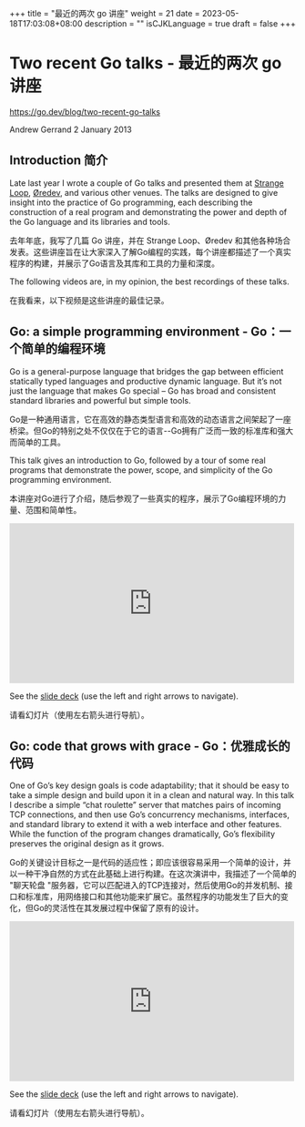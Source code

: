 +++
title = "最近的两次 go 讲座"
weight = 21
date = 2023-05-18T17:03:08+08:00
description = ""
isCJKLanguage = true
draft = false
+++

# Two recent Go talks - 最近的两次 go 讲座

https://go.dev/blog/two-recent-go-talks

Andrew Gerrand
2 January 2013

## Introduction 简介

Late last year I wrote a couple of Go talks and presented them at [Strange Loop](http://thestrangeloop.com/), [Øredev](http://oredev.com/), and various other venues. The talks are designed to give insight into the practice of Go programming, each describing the construction of a real program and demonstrating the power and depth of the Go language and its libraries and tools.

去年年底，我写了几篇 Go 讲座，并在 Strange Loop、Øredev 和其他各种场合发表。这些讲座旨在让大家深入了解Go编程的实践，每个讲座都描述了一个真实程序的构建，并展示了Go语言及其库和工具的力量和深度。

The following videos are, in my opinion, the best recordings of these talks.

在我看来，以下视频是这些讲座的最佳记录。

## Go: a simple programming environment - Go：一个简单的编程环境

Go is a general-purpose language that bridges the gap between efficient statically typed languages and productive dynamic language. But it’s not just the language that makes Go special – Go has broad and consistent standard libraries and powerful but simple tools.

Go是一种通用语言，它在高效的静态类型语言和高效的动态语言之间架起了一座桥梁。但Go的特别之处不仅仅在于它的语言--Go拥有广泛而一致的标准库和强大而简单的工具。

This talk gives an introduction to Go, followed by a tour of some real programs that demonstrate the power, scope, and simplicity of the Go programming environment.

本讲座对Go进行了介绍，随后参观了一些真实的程序，展示了Go编程环境的力量、范围和简单性。

<iframe src="https://player.vimeo.com/video/53221558?badge=0" width="500" height="281" frameborder="0" allowfullscreen="" mozallowfullscreen="" webkitallowfullscreen="" style="box-sizing: border-box;"></iframe>

See the [slide deck](https://go.dev/talks/2012/simple.slide) (use the left and right arrows to navigate).

请看幻灯片（使用左右箭头进行导航）。

## Go: code that grows with grace - Go：优雅成长的代码

One of Go’s key design goals is code adaptability; that it should be easy to take a simple design and build upon it in a clean and natural way. In this talk I describe a simple “chat roulette” server that matches pairs of incoming TCP connections, and then use Go’s concurrency mechanisms, interfaces, and standard library to extend it with a web interface and other features. While the function of the program changes dramatically, Go’s flexibility preserves the original design as it grows.

Go的关键设计目标之一是代码的适应性；即应该很容易采用一个简单的设计，并以一种干净自然的方式在此基础上进行构建。在这次演讲中，我描述了一个简单的 "聊天轮盘 "服务器，它可以匹配进入的TCP连接对，然后使用Go的并发机制、接口和标准库，用网络接口和其他功能来扩展它。虽然程序的功能发生了巨大的变化，但Go的灵活性在其发展过程中保留了原有的设计。

<iframe src="https://player.vimeo.com/video/53221560?badge=0" width="500" height="281" frameborder="0" allowfullscreen="" mozallowfullscreen="" webkitallowfullscreen="" style="box-sizing: border-box;"></iframe>

See the [slide deck](https://go.dev/talks/2012/chat.slide) (use the left and right arrows to navigate).

请看幻灯片（使用左右箭头进行导航）。
